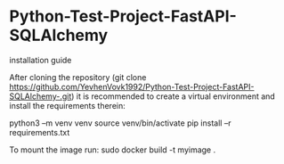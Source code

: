 # Python-Test-Project-FastAPI-SQLAlchemy

installation guide

After cloning the repository (git clone https://github.com/YevhenVovk1992/Python-Test-Project-FastAPI-SQLAlchemy-.git)
it is recommended to create a virtual environment and install the requirements therein:

python3 –m venv venv
source venv/bin/activate
pip install –r requirements.txt

To mount the image run: sudo docker build -t myimage .
